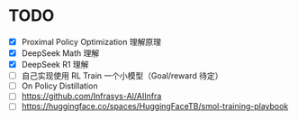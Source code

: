 # TODO

- [x] Proximal Policy Optimization 理解原理
- [x] DeepSeek Math 理解
- [x] DeepSeek R1 理解
- [ ] 自己实现使用 RL Train 一个小模型（Goal/reward 待定）
- [ ] On Policy Distillation
- [ ] https://github.com/Infrasys-AI/AIInfra
- [ ] https://huggingface.co/spaces/HuggingFaceTB/smol-training-playbook
